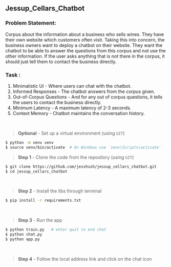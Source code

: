 ## Jessup_Cellars_Chatbot
### Problem Statement:
Corpus about the information about a business who sells wines. They have their own website which customers often visit. 
Taking this into concern, the business owners want to deploy a chatbot on their website. They want the chatbot to be able to answer the questions from this corpus and not use the other information. If the user asks anything that is not there in the corpus, it should just tell them to contact the business directly.

### Task :
1. Minimalistic UI - Where users can chat with the chatbot. 
2. Informed Responses - The chatbot answers from the corpus given. 
3. Out-of-Corpus Questions - And for any out of corpus questions, it tells the users to contact the business directly.
4. Minimum Latency - A maximum latency of 2-3 seconds.
5. Context Memory - Chatbot maintains the conversation history.

<br /> 

> **Optional** - Set up a virtual environment (using `GIT`) 

```bash
$ python -m venv venv
$ source venv/bin/activate  # On Windows use `venv\Scripts\activate`
```

> **Step 1** - Clone the code from the repository (using `GIT`) 

```bash
$ git clone https://github.com/jesshush/jessup_cellars_chatbot.git
$ cd jessup_cellars_chatbot
```
<br /> 

> **Step 2** - Install the libs through terminal

```bash
$ pip install -r requirements.txt
```
<br /> 

> **Step 3** - Run the app 


```bash
$ python train.py   # enter quit to end chat
$ python chat.py
$ python app.py
```
<br /> 

 > **Step 4** - Follow the local address link and click on the chat icon 
